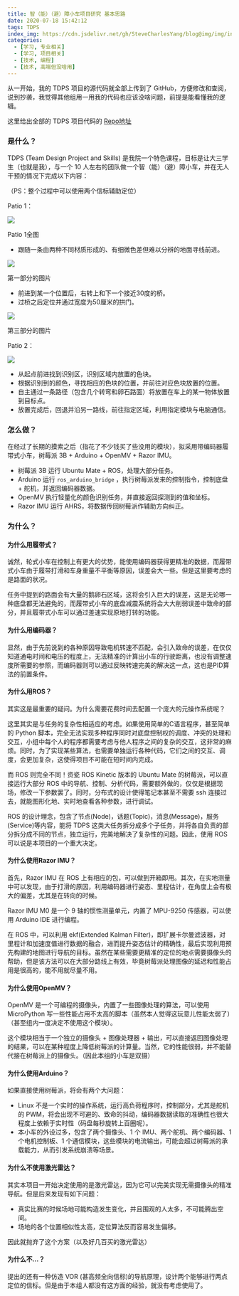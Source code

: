 ```yaml
---
title: 智（能）（避）障小车项目研究 基本思路
date: 2020-07-18 15:42:12
tags: TDPS
index_img: https://cdn.jsdelivr.net/gh/SteveCharlesYang/blog@img/img/index_img/tdps-design.jpg
categories:
  - [学习, 专业相关]
  - [学习, 项目相关]
  - [技术, 编程]
  - [技术, 高端但没啥用]
---
```


从一开始，我的 TDPS 项目的源代码就全部上传到了 GitHub，方便修改和查阅，说到抄袭，我觉得其他组用一用我的代码也应该没啥问题，前提是能看懂我的逻辑。

这里给出全部的 TDPS 项目代码的 [Repo地址](https://github.com/SteveCharlesYang/TDPS-Project)

### 是什么？

TDPS (Team Design Project and Skills) 是我院一个特色课程，目标是让大三学生（也就是我），与一个 10 人左右的团队做一个智（能）（避）障小车，并在无人干预的情况下完成以下内容：

（PS：整个过程中可以使用两个信标辅助定位）

Patio 1：

![](https://cdn.jsdelivr.net/gh/SteveCharlesYang/blog@img/img/tdps-design/patio1.jpg)

Patio 1全图

*   跟随一条由两种不同材质形成的、有细微色差但难以分辨的地面寻线前进。

![](https://cdn.jsdelivr.net/gh/SteveCharlesYang/blog@img/img/tdps-design/patio1_route.png)

第一部分的图片

*   前进到某一个位置后，右转上和下一个接近30度的桥。
*   过桥之后定位并通过宽度为50厘米的拱门。

![](https://cdn.jsdelivr.net/gh/SteveCharlesYang/blog@img/img/tdps-design/patio1_gate.png)

第三部分的图片

Patio 2：

![](https://cdn.jsdelivr.net/gh/SteveCharlesYang/blog@img/img/tdps-design/patio2.png)

*   从起点前进找到识别区，识别区域内放置的色块。
*   根据识别到的颜色，寻找相应的色块的位置，并前往对应色块放置的位置。
*   自主通过一条路径（包含几个转弯和卵石路面）将放置在车上的某一物体放置到目标点。
*   放置完成后，回退并沿另一路线，前往指定区域，利用指定模块与电脑通信。

### 怎么做？

在经过了长期的摸索之后（指花了不少钱买了些没用的模块），拟采用带编码器履带式小车，树莓派 3B + Arduino + OpenMV + Razor IMU。

*   树莓派 3B 运行 Ubuntu Mate + ROS，处理大部分任务。
*   Arduino 运行 `ros_arduino_bridge` ，执行树莓派发来的控制指令，控制底盘 + 舵机，并返回编码器数据。
*   OpenMV 执行轻量化的颜色识别任务，并直接返回探测到的值和坐标。
*   Razor IMU 运行 AHRS，将数据传回树莓派作辅助方向纠正。

### 为什么？

#### 为什么用履带式？

诚然，轮式小车在控制上有更大的优势，能使用编码器获得更精准的数据，而履带式小车由于履带打滑和车身重量不平衡等原因，误差会大一些。但是这里要考虑的是路面的状况。

任务中提到的路面会有大量的鹅卵石区域，这将会引入巨大的误差，这是无论哪一种底盘都无法避免的，而履带式小车的底盘减震系统将会大大削弱误差中致命的部分，并且履带式小车可以通过差速实现原地打转的功能。

#### 为什么用编码器？

显然，由于先前说到的各种原因导致电机转速不匹配，会引入致命的误差，在仅仅知道通电时间和电压的程度上，无法精准的计算出小车的行驶距离，也没有调整速度所需要的参照，而编码器则可以通过反映转速完美的解决这一点，这也是PID算法的前置条件。

#### 为什么用ROS？

其实这是最重要的疑问。为什么需要花费时间去配置一个庞大的元操作系统呢？

这里其实是与任务的复杂性相适应的考虑。如果使用简单的C语言程序，甚至简单的 Python 脚本，完全无法实现多种程序同时对底盘控制权的调度、冲突的处理和交互，小组中每个人的程序都需要考虑与他人程序之间的复杂的交互，这非常的麻烦。同时，为了实现某些算法，也需要单独运行各种代码，它们之间的交互、调度，会更加复杂，这使得项目不可能在短时间内完成。

而 ROS 则完全不同！资瓷 ROS Kinetic 版本的 Ubuntu Mate 的树莓派，可以直接运行大部分 ROS 中的导航、控制、分析代码，需要额外做的，仅仅是根据现场，修改一下参数罢了。同时，分布式的设计使得笔记本甚至不需要 ssh 连接过去，就能图形化地、实时地查看各种参数，进行调试。

ROS 的设计理念，包含了节点(Node)，话题(Topic)，消息(Message)，服务(Service)等内容，能将 TDPS 这类大任务拆分成多个子任务，并将各自负责的部分拆分成不同的节点，独立运行，完美地解决了复杂性的问题。因此，使用 ROS 可以说是本项目的一个重大决定。

#### 为什么使用Razor IMU？

首先，Razor IMU 在 ROS 上有相应的包，可以做到开箱即用。其次，在实地测量中可以发现，由于打滑的原因，利用编码器进行姿态、里程估计，在角度上会有极大的偏差，尤其是在转向的时候。

Razor IMU M0 是一个 9 轴的惯性测量单元，内置了 MPU-9250 传感器，可以使用 Arduino IDE 进行编程。

在 ROS 中，可以利用 ekf(Extended Kalman Filter)，即扩展卡尔曼滤波器，对里程计和加速度值进行数据的融合，进而提升姿态估计的精确性，最后实现利用预先构建的地图进行导航的目标。虽然在某些需要更精准的定位的地点需要摄像头的帮助，但是该方法可以在大部分路线上有效，毕竟树莓派处理图像的延迟和性能占用是很高的，能不用就尽量不用。

#### 为什么使用OpenMV？

OpenMV 是一个可编程的摄像头，内置了一些图像处理的算法，可以使用 MicroPython 写一些性能占用不太高的脚本（虽然本人觉得这玩意儿性能太弱了）（甚至组内一度决定不使用这个模块）。

这个模块相当于一个独立的摄像头 + 图像处理器 + 输出，可以直接返回图像处理的结果，可以在某种程度上降低树莓派的计算量。当然，它的性能很弱，并不能替代接在树莓派上的摄像头。（因此本组的小车是双摄）

#### 为什么使用Arduino？

如果直接使用树莓派，将会有两个大问题：

*   Linux 不是一个实时的操作系统，运行高负荷程序时，控制部分，尤其是舵机的 PWM，将会出现不可避的、致命的抖动，编码器数据读取的准确性也很大程度上依赖于实时性（码盘每秒旋转上百圈呢）。
*   本小车的外设过多，包含了两个摄像头、1 个 IMU、两个舵机、两个编码器、1 个电机控制板、1 个通信模块，这些模块的电流输出，可能会超过树莓派的承载能力，从而引发系统崩溃等场景。

#### 为什么不使用激光雷达？

其实本项目一开始决定使用的是激光雷达，因为它可以完美实现无需摄像头的精准导航。但是后来发现有如下问题：

*   真实比赛的时候场地可能构造发生变化，并且围观的人太多，不可能腾出空间。
*   场地的各个位置相似性太高，定位算法反而容易发生偏移。

因此就抛弃了这个方案（以及好几百买的激光雷达）

#### 为什么不…？

提出的还有一种仿造 VOR (甚高频全向信标)的导航原理，设计两个能够进行两点定位的信标。但是由于本组人都没有这方面的经验，就没有考虑使用了。
